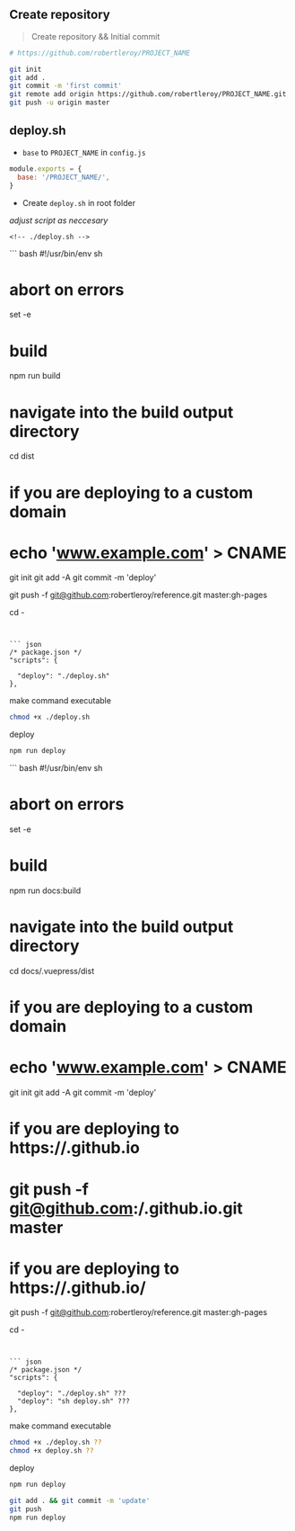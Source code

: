 


## Create repository 
> Create repository && Initial commit
``` bash
# https://github.com/robertleroy/PROJECT_NAME 

git init
git add .
git commit -m 'first commit'
git remote add origin https://github.com/robertleroy/PROJECT_NAME.git
git push -u origin master
```

## deploy.sh
* `base` to `PROJECT_NAME` in `config.js`
``` js
module.exports = {
  base: '/PROJECT_NAME/',
}
```
* Create `deploy.sh` in root folder

*adjust script as neccesary*

`<!-- ./deploy.sh -->`

<code-group>
  <code-block title="Vue">
  ``` bash
  #!/usr/bin/env sh

  # abort on errors
  set -e

  # build
  npm run build

  # navigate into the build output directory
  cd dist

  # if you are deploying to a custom domain
  # echo 'www.example.com' > CNAME

  git init
  git add -A
  git commit -m 'deploy'

  git push -f git@github.com:robertleroy/reference.git master:gh-pages

  cd -
  ```

  
  ``` json
  /* package.json */
  "scripts": {
    
    "deploy": "./deploy.sh"
  },
  ```

  make command executable
  ``` bash
  chmod +x ./deploy.sh
  ```

  deploy
  ``` bash
  npm run deploy
  ```
  </code-block>

  <code-block title="VuePress">
  ``` bash
  #!/usr/bin/env sh

  # abort on errors
  set -e

  # build
  npm run docs:build

  # navigate into the build output directory
  cd docs/.vuepress/dist

  # if you are deploying to a custom domain
  # echo 'www.example.com' > CNAME

  git init
  git add -A
  git commit -m 'deploy'

  # if you are deploying to https://<USERNAME>.github.io
  # git push -f git@github.com:<USERNAME>/<USERNAME>.github.io.git master

  # if you are deploying to https://<USERNAME>.github.io/<REPO>
  git push -f git@github.com:robertleroy/reference.git master:gh-pages

  cd -
  ```

  
  ``` json
  /* package.json */
  "scripts": {
    
    "deploy": "./deploy.sh" ???
    "deploy": "sh deploy.sh" ???
  },
  ```

  make command executable
  ``` bash
  chmod +x ./deploy.sh ??
  chmod +x deploy.sh ??
  ```

  deploy
  ``` bash
  npm run deploy
  ```

  </code-block>
</code-group>



``` bash
git add . && git commit -m 'update'
git push
npm run deploy
```





